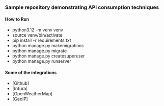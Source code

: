 ### Sample repository demonstrating API consumption techniques

#### How to Run
* python3.12 -m venv venv
* source venv/bin/activate
* pip install -r requirements.txt
* python manage.py makemigrations
* python manage.py migrate
* python manage.py createsuperuser
* python manage.py runserver

#### Some of the integrations
* [Github]
* [Infura]
* [OpenWeatherMap]
* [GeoIP]